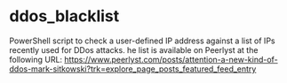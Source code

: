 # ddos_blacklist
PowerShell script to check a user-defined IP address against a list of IPs recently used for DDos attacks.
he list is available on Peerlyst at the following URL: https://www.peerlyst.com/posts/attention-a-new-kind-of-ddos-mark-sitkowski?trk=explore_page_posts_featured_feed_entry
